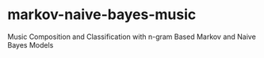 # markov-naive-bayes-music
Music Composition and Classification with n-gram Based Markov and Naive Bayes Models
